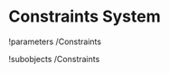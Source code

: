 <!-- MOOSE Documentation Stub: Remove this when content is added. -->

# Constraints System
!parameters /Constraints

!subobjects /Constraints

